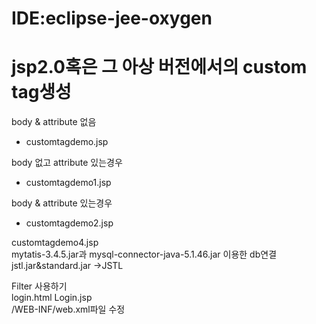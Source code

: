 IDE:eclipse-jee-oxygen
===============

# jsp2.0혹은 그 아상 버전에서의 custom tag생성

body & attribute 없음
- customtagdemo.jsp

body 없고  attribute 있는경우
- customtagdemo1.jsp

body &  attribute 있는경우
- customtagdemo2.jsp



customtagdemo4.jsp<br/>
mytatis-3.4.5.jar과 mysql-connector-java-5.1.46.jar 이용한 db연결<br/>
jstl.jar&standard.jar ->JSTL<br/>


Filter 사용하기<br/>
login.html  Login.jsp <br/>
/WEB-INF/web.xml파일 수정<br/>

